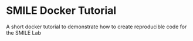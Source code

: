 # SMILE Docker Tutorial
A short docker tutorial to demonstrate how to create reproducible code for the SMILE Lab

